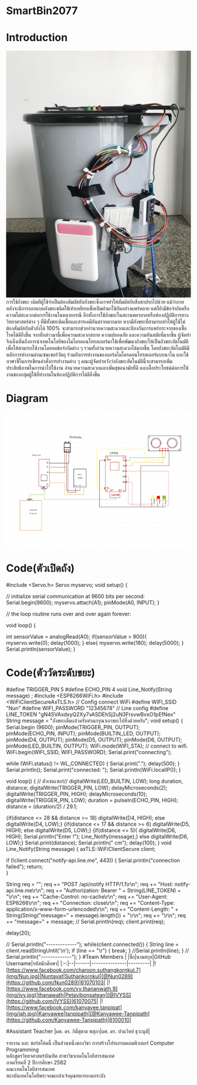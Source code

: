 # SmartBin2077
# Introduction
![](img/bin.jpg)
การใช้ถังขยะ เดิมทีผู้ใช้จำเป็นต้องสัมผัสกับถังขยะซึ่งอาจทำให้สัมผัสกับสิ่งสกปรกไปด้วย แม้ว่าภายหลังจะมีการออกแบบถังขยะชนิดใช้เท้าเหยียบเพื่อเปิดฝามาใช้กันอย่างแพร่หลาย  แต่ก็ยังมีข้อจำกัดหรือความไม่สะดวกต่อการใช้งานในหลายกรณี อีกทั้งการใช้ถังขยะในสถานพยาบาลหรือห้องปฏิบัติการทางวิทยาศาสตร์ต่าง ๆ ที่มีทั้งขยะติดเชื้อและสารเคมีอันตรายมากมาย หากมีถังขยะที่สามารถทำให้ผู้ใช้ไม่ต้องสัมผัสกับตัวถังได้ 100% จะสามารถช่วยอำนวยความสะดวกและป้องกันการแพร่กระจายของเชื้อโรคได้ดียิ่งขึ้น จากที่กล่าวมานี้เพื่อความสะดวกสบาย ความปลอดภัย และความทันสมัยที่มากขึ้น ผู้จัดทำจึงเล็งเห็นถึงการนำเทคโนโลยีของไมโครคอนโทรลเลอร์มาใช้เพื่อพัฒนาถังขยะให้เป็นถังขยะอัตโนมัติเพื่อให้สามารถใช้งานโดยลดข้อจำกัดต่าง ๆ รวมทั้งอำนวยความสะดวกได้มากขึ้น 
โดยถังขยะอัตโนมัติมีหลักการทำงานผ่านเซนเซอร์วัตถุ ร่วมกับการทำงานของบอร์ดไมโครคอนโทรลเลอร์แบบนาโน และใช้ภาษาซีในการเขียนคำสั่งการทำงานต่าง ๆ 
คณะผู้จัดทำหวังว่าถังขยะอัตโนมัตินี้จะสามารถเพิ่มประสิทธิภาพในการนำไปใช้งาน อำนวยความสะดวกและเพิ่มสุขอนามัยที่ดี และเอื้อประโยชน์ต่อการใช้งานของกลุ่มผู้ใช้ที่ทำงานในห้องปฏิบัติการได้ดียิ่งขึ้น
# Diagram
![](img/dir.jpg)
# Code(ตัวเปิดถัง)
#include <Servo.h>
Servo myservo;
void setup() {

  // initialize serial communication at 9600 bits per second:
  Serial.begin(9600);
  myservo.attach(A1);
  pinMode(A0, INPUT);
}

// the loop routine runs over and over again forever:

void loop() {

  int sensorValue = analogRead(A0);
  if(sensorValue > 900){
    myservo.write(0);
    delay(1000);
    }
  else{
    myservo.write(180);
    delay(5000);
    }
  Serial.println(sensorValue);
}
# Code(ตัววัดระดับขยะ)
#define TRIGGER_PIN  5
#define ECHO_PIN     4
void Line_Notify(String message) ;
#include <ESP8266WiFi.h>
#include <WiFiClientSecureAxTLS.h>
// Config connect WiFi
#define WIFI_SSID "Nun"
#define WIFI_PASSWORD "12345678"
// Line config
#define LINE_TOKEN "gN4SVAxdxyQ2Xy7vASDEhSj2uN3FrsvwBvxO1pEfNex"
String message = "ถังขยะเต็มเเล้วครับท่านกรุณาเอาขยะไปทิ้งด้วยครับ";
void setup() {
  Serial.begin (9600);
  pinMode(TRIGGER_PIN, OUTPUT);
  pinMode(ECHO_PIN, INPUT);
  pinMode(BUILTIN_LED, OUTPUT);
  pinMode(D4, OUTPUT);
  pinMode(D5, OUTPUT);
  pinMode(D6, OUTPUT);
  pinMode(LED_BUILTIN, OUTPUT);
  WiFi.mode(WIFI_STA);
  // connect to wifi.
  WiFi.begin(WIFI_SSID, WIFI_PASSWORD);
  Serial.print("connecting");

  while (WiFi.status() != WL_CONNECTED) {
    Serial.print(".");
    delay(500);
  }
  Serial.println();
  Serial.print("connected: ");
  Serial.println(WiFi.localIP());
}

void loop() {
  // ตัวเซนเซอร์//
  digitalWrite(LED_BUILTIN, LOW); 
  long duration, distance;
  digitalWrite(TRIGGER_PIN, LOW);
  delayMicroseconds(2);
  digitalWrite(TRIGGER_PIN, HIGH);
  delayMicroseconds(10);
  digitalWrite(TRIGGER_PIN, LOW);
  duration = pulseIn(ECHO_PIN, HIGH);
  distance = (duration/2) / 29.1;
  
  {if(distance <= 28 && distance >= 18)
    digitalWrite(D4, HIGH);
    else
   digitalWrite(D4, LOW);}
  {if(distance <= 17 && distance >= 6)
    digitalWrite(D5, HIGH);
   else
   digitalWrite(D5, LOW);}
  {if(distance <= 5){
    digitalWrite(D6, HIGH);
    Serial.println("Enter !");
    Line_Notify(message);}
   else
    digitalWrite(D6, LOW);}
  Serial.print(distance);
  Serial.println(" cm");
  delay(100);
}
void Line_Notify(String message) {
  axTLS::WiFiClientSecure client;

  if (!client.connect("notify-api.line.me", 443)) {
    Serial.println("connection failed");
    return;   
  }

  String req = "";
  req += "POST /api/notify HTTP/1.1\r\n";
  req += "Host: notify-api.line.me\r\n";
  req += "Authorization: Bearer " + String(LINE_TOKEN) + "\r\n";
  req += "Cache-Control: no-cache\r\n";
  req += "User-Agent: ESP8266\r\n";
  req += "Connection: close\r\n";
  req += "Content-Type: application/x-www-form-urlencoded\r\n";
  req += "Content-Length: " + String(String("message=" + message).length()) + "\r\n";
  req += "\r\n";
  req += "message=" + message;
  // Serial.println(req);
  client.print(req);
    
  delay(20);

  // Serial.println("-------------");
  while(client.connected()) {
    String line = client.readStringUntil('\n');
    if (line == "\r") {
      break;
    }
    //Serial.println(line);
  }
  // Serial.println("-------------");
}
#Team Members
|  |ชื่อ|นามสกุล|GitHub Username|รหัสนักศึกษา|
|:-:|--|------|---------------|---------|
|![https://www.facebook.com/charoon.suthangkornkul.7](img/Nun.jpg)|Nuntavat|Suthankornkul|[@Nun0289](https://github.com/Nun0289)|61070103|
|![https://www.facebook.com/vy.thananwath.9](img/ivy.jpg)|thanawath|Petavibonsatean|[@IVYSS](https://github.com/IVYSS)|61070075|
|![https://www.facebook.com/kanyavee.tanpipat](img/jah.jpg)|Kanyawee|tanpipath|[@Kanyawee-Tanpipath](https://github.com/Kanyawee-Tanpipath)|6100010|

#Assistant Teacher
|ผศ. ดร. กิติ์สุชาต พสุภา|ผศ. ดร. ปานวิทย์ ธุวะนุติ|

รายงาน และ ซอร์สโค้ดนี้ เป็นส่วนหนึ่งของวิชา การสร้างโปรแกรมคอมพิวเตอร์ Computer Programming<br>
หลักสูตรวิทยาศาสตร์บัณฑิต สาขาวิชาเทคโนโลยีสารสนเทศ<br>
ภาคเรียนที่ 2 ปีการศึกษา 2562<br>
คณะเทคโนโลยีสารสนเทศ<br>
สถาบันเทคโนโลยีพระจอมเกล้าเจ้าคุณทหารลาดกระบัง<br>
